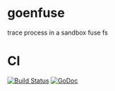 goenfuse
========

trace process in a sandbox fuse fs

CI
==

[![Build Status](https://travis-ci.org/goen/goenfuse.svg)](https://travis-ci.org/goen/goenfuse)
[![GoDoc](https://godoc.org/github.com/goen/goenfuse?status.svg)](https://godoc.org/github.com/goen/goenfuse)

